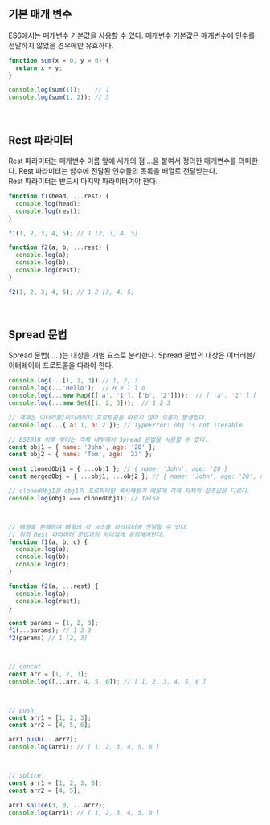 ## 기본 매개 변수
ES6에서는 매개변수 기본값을 사용할 수 있다. 매개변수 기본값은 매개변수에 인수를 전달하지 않았을 경우에만 유효하다.   
```javascript
function sum(x = 0, y = 0) {
  return x + y;
}

console.log(sum(1));    // 1
console.log(sum(1, 2)); // 3
```
<br/>

## Rest 파라미터
Rest 파라미터는 매개변수 이름 앞에 세개의 점 ...을 붙여서 정의한 매개변수를 의미한다. Rest 파라미터는 함수에 전달된 인수들의 목록을 배열로 전달받는다.   
Rest 파라미터는 반드시 마지막 파라미터여야 한다.   
```javascript
function f1(head, ...rest) {
  console.log(head);
  console.log(rest);
}

f1(1, 2, 3, 4, 5); // 1 [2, 3, 4, 5]

function f2(a, b, ...rest) {
  console.log(a);
  console.log(b);
  console.log(rest);
}

f2(1, 2, 3, 4, 5); // 1 2 [3, 4, 5]
```
<br/>

## Spread 문법
Spread 문법( ... )는 대상을 개별 요소로 분리한다. Spread 문법의 대상은 이터러블/이터레이터 프로토콜을 따라야 한다.   
```javascript
console.log(...[1, 2, 3]) // 1, 2, 3
console.log(...'Hello');  // H e l l o
console.log(...new Map([['a', '1'], ['b', '2']]));  // [ 'a', '1' ] [ 'b', '2' ]
console.log(...new Set([1, 2, 3]));  // 1 2 3

// 객체는 이터러블/이터레이터 프로토콜을 따르지 않아 오류가 발생한다.
console.log(...{ a: 1, b: 2 }); // TypeError: obj is not iterable

// ES2018 이후 부터는 객체 내부에서 Spread 문법을 사용할 수 있다.
const obj1 = { name: 'John', age: '20' };
const obj2 = { name: 'Tom', age: '23' };

const clonedObj1 = { ...obj1 }; // { name: 'John', age: '20 }
const mergedObj = { ...obj1, ...obj2 }; // { name: 'John', age: '20', name: 'Tom', age: '23' }

// clonedObj1은 obj1의 프로퍼티만 복사해왔기 때문에 객체 자체의 참조값은 다르다.
console.log(obj1 === clonedObj1); // false



// 배열을 분해하여 배열의 각 요소를 파라미터에 전달할 수 있다.
// 위의 Rest 파라미터 문법과의 차이점에 유의해야한다.
function f1(a, b, c) {
  console.log(a);
  console.log(b);
  console.log(c);
}

function f2(a, ...rest) {
  console.log(a);
  console.log(rest);
}

const params = [1, 2, 3];
f1(...params); // 1 2 3
f2(params) // 1 [2, 3]



// concat
const arr = [1, 2, 3];
console.log([...arr, 4, 5, 6]); // [ 1, 2, 3, 4, 5, 6 ]



// push
const arr1 = [1, 2, 3];
const arr2 = [4, 5, 6];

arr1.push(...arr2);
console.log(arr1); // [ 1, 2, 3, 4, 5, 6 ]



// splice
const arr1 = [1, 2, 3, 6];
const arr2 = [4, 5];

arr1.splice(3, 0, ...arr2);
console.log(arr1); // [ 1, 2, 3, 4, 5, 6 ]
```

